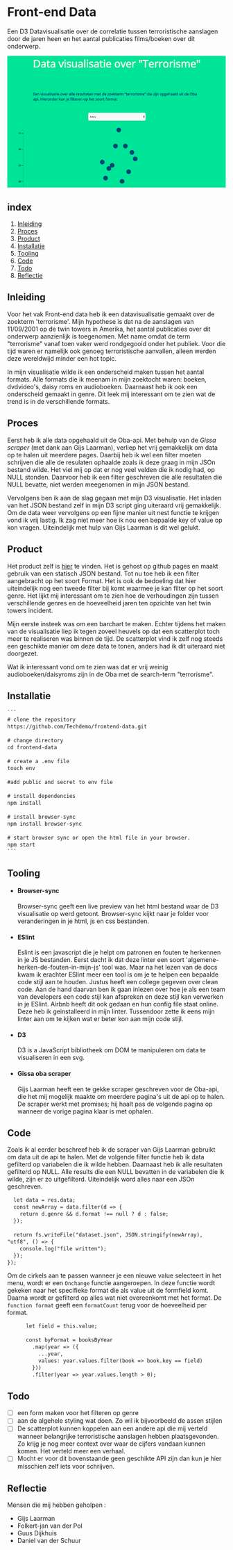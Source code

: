 # Front-end Data

Een D3 Datavisualisatie over de correlatie tussen terroristische aanslagen door de jaren heen en het aantal publicaties films/boeken over dit onderwerp.

![](datavis.png)

## index

1.  [Inleiding](#inleiding)
2.  [Proces](#proces)
3.  [Product](#product)
4.  [Installatie](#installatie)
5.  [Tooling](#tooling)
6.  [Code](#code)
7.  [Todo](#todo)
8.  [Reflectie](#reflectie)

## Inleiding

Voor het vak Front-end data heb ik een datavisualisatie gemaakt over de zoekterm 'terrorisme'. Mijn hypothese is dat na de aanslagen van 11/09/2001 op de twin towers in Amerika, het aantal publicaties over dit onderwerp aanzienlijk is toegenomen. Met name omdat de term "terrorisme" vanaf toen vaker werd rondgegooid onder het publiek. Voor die tijd waren er namelijk ook genoeg terroristische aanvallen, alleen werden deze wereldwijd minder een hot topic.

In mijn visualisatie wilde ik een onderscheid maken tussen het aantal formats. Alle formats die ik meenam in mijn zoektocht waren: boeken, dvdvideo's, daisy roms en audioboeken. Daarnaast heb ik ook een onderscheid gemaakt in genre. Dit leek mij interessant om te zien wat de trend is in de verschillende formats.

## Proces

Eerst heb ik alle data opgehaald uit de Oba-api. Met behulp van de _Gissa scraper_ (met dank aan Gijs Laarman), verliep het vrij gemakkelijk om data op te halen uit meerdere pages. Daarbij heb ik wel een filter moeten schrijven die alle de resulaten ophaalde zoals ik deze graag in mijn JSOn bestand wilde. Het viel mij op dat er nog veel velden die ik nodig had, op NULL stonden. Daarvoor heb ik een filter geschreven die alle resultaten die NULL bevatte, niet werden meegenomen in mijn JSON bestand.

Vervolgens ben ik aan de slag gegaan met mijn D3 visualisatie. Het inladen van het JSON bestand zelf in mijn D3 script ging uiteraard vrij gemakkelijk. Om de data weer vervolgens op een fijne manier uit nest functie te krijgen vond ik vrij lastig. Ik zag niet meer hoe ik nou een bepaalde key of value op kon vragen. Uiteindelijk met hulp van Gijs Laarman is dit wel gelukt.

## Product

Het product zelf is [hier](https://techdemo.github.io/frontend-data/) te vinden. Het is gehost op github pages en maakt gebruik van een statisch JSON bestand. Tot nu toe heb ik een filter aangebracht op het soort Format. Het is ook de bedoeling dat hier uiteindelijk nog een tweede filter bij komt waarmee je kan filter op het soort genre. Het lijkt mij interessant om te zien hoe de verhoudingen zijn tussen verschillende genres en de hoeveelheid jaren ten opzichte van het twin towers incident.

Mijn eerste insteek was om een barchart te maken. Echter tijdens het maken van de visualisatie liep ik tegen zoveel heuvels op dat een scatterplot toch meer te realiseren was binnen de tijd. De scatterplot vind ik zelf nog steeds een geschikte manier om deze data te tonen, anders had ik dit uiteraard niet doorgezet.

Wat ik interessant vond om te zien was dat er vrij weinig audioboeken/daisyroms zijn in de Oba met de search-term "terrorisme".

## Installatie

````
​```
# clone the repository
https://github.com/Techdemo/frontend-data.git

# change directory
cd frontend-data

# create a .env file
touch env

#add public and secret to env file

# install dependencies
npm install

# install browser-sync
npm install browser-sync

# start browser sync or open the html file in your browser.
npm start
​```
````

## Tooling

- #### Browser-sync

  Browser-sync geeft een live preview van het html bestand waar de D3 visualisatie op werd getoont. Browser-sync kijkt naar je folder voor veranderingen in je html, js en css bestanden.

- #### ESlint

  Eslint is een javascript die je helpt om patronen en fouten te herkennen in je JS bestanden. Eerst dacht ik dat deze linter een soort 'algemene-herken-de-fouten-in-mijn-js' tool was. Maar na het lezen van de docs kwam ik erachter ESlint meer een tool is om je te helpen een bepaalde code stijl aan te houden. Justus heeft een college gegeven over clean code. Aan de hand daarvan ben ik gaan inlezen over hoe je als een team van developers een code stijl kan afspreken en deze stijl kan verwerken in je ESlint. Airbnb heeft dit ook gedaan en hun config file staat online. Deze heb ik geinstalleerd in mijn linter. Tussendoor zette ik eens mijn linter aan om te kijken wat er beter kon aan mijn code stijl.

- #### D3

  D3 is a JavaScript bibliotheek om DOM te manipuleren om data te visualiseren in een svg.

- #### Gissa oba scraper

  Gijs Laarman heeft een te gekke scraper geschreven voor de Oba-api, die het mij mogelijk maakte om meerdere pagina's uit de api op te halen. De scraper werkt met promises; hij haalt pas de volgende pagina op wanneer de vorige pagina klaar is met ophalen.

## Code

Zoals ik al eerder beschreef heb ik de scraper van Gijs Laarman gebruikt om data uit de api te halen. Met de volgende filter functie heb ik data gefilterd op variabelen die ik wilde hebben. Daarnaast heb ik alle resultaten gefilterd op NULL. Alle results die een NULL bevatten in de variabelen die ik wilde, zijn er zo uitgefilterd. Uiteindelijk word alles naar een JSOn geschreven.

```client.getPages(search).then(res => {
  let data = res.data;
  const newArray = data.filter(d => {
    return d.genre && d.format !== null ? d : false;
  });

  return fs.writeFile("dataset.json", JSON.stringify(newArray), "utf8", () => {
    console.log("file written");
  });
});
```

Om de cirkels aan te passen wanneer je een nieuwe value selecteert in het menu, wordt er een `Onchange` functie aangeroepen. In deze functie wordt gekeken naar het specifieke format die als value uit de formfield komt. Daarna wordt er gefilterd op alles wat niet overeenkomt met het format. De `function format` geeft een `formatCount` terug voor de hoeveelheid per format.

```function onChange() {
      let field = this.value;

      const byFormat = booksByYear
        .map(year => ({
          ...year,
          values: year.values.filter(book => book.key == field)
        }))
        .filter(year => year.values.length > 0);
```

## Todo

- [ ] een form maken voor het filteren op genre
- [ ] aan de algehele styling wat doen. Zo wil ik bijvoorbeeld de assen stijlen
- [ ] De scatterplot kunnen koppelen aan een andere api die mij verteld wanneer belangrijke terroristische aanslagen hebben plaatsgevonden. Zo krijg je nog meer context over waar de cijfers vandaan kunnen komen. Het verteld meer een verhaal.
- [ ] Mocht er voor dit bovenstaande geen geschikte API zijn dan kun je hier misschien zelf iets voor schrijven.

## Reflectie

Mensen die mij hebben geholpen :

- Gijs Laarman
- Folkert-jan van der Pol
- Guus Dijkhuis
- Daniel van der Schuur
